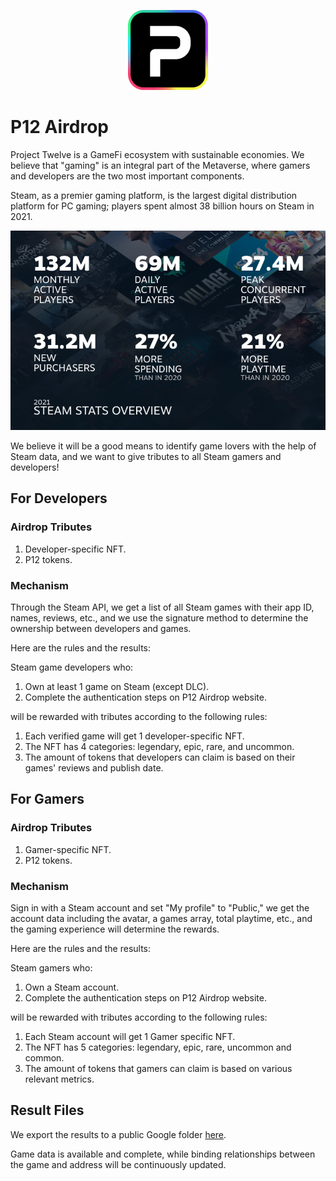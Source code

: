 <p align="center">
    <img alt="p12_logo" src="./docs/p12_logo.png" />
</p>

# P12 Airdrop

Project Twelve is a GameFi ecosystem with sustainable economies. We believe that "gaming" is an integral part of the
Metaverse, where gamers and developers are the two most important components.

Steam, as a premier gaming platform, is the largest digital distribution platform for PC gaming; players spent almost 38
billion hours on Steam in 2021.

![readme_01](./docs/readme_01.png)

We believe it will be a good means to identify game lovers with the help of Steam data, and we want to give tributes to
all Steam gamers and developers!

## For Developers

### Airdrop Tributes

1. Developer-specific NFT.
2. P12 tokens.

### Mechanism

Through the Steam API, we get a list of all Steam games with their app ID, names, reviews, etc., and we use the
signature method to determine the ownership between developers and games.

Here are the rules and the results:

Steam game developers who:

1. Own at least 1 game on Steam (except DLC).
2. Complete the authentication steps on P12 Airdrop website.

will be rewarded with tributes according to the following rules:

1. Each verified game will get 1 developer-specific NFT.
2. The NFT has 4 categories: legendary, epic, rare, and uncommon.
3. The amount of tokens that developers can claim is based on their games' reviews and publish date.

## For Gamers

### Airdrop Tributes

1. Gamer-specific NFT.
2. P12 tokens.

### Mechanism

Sign in with a Steam account and set "My profile" to "Public," we get the account data including the avatar, a games
array, total playtime, etc., and the gaming experience will determine the rewards.

Here are the rules and the results:

Steam gamers who:

1. Own a Steam account.
2. Complete the authentication steps on P12 Airdrop website.

will be rewarded with tributes according to the following rules:

1. Each Steam account will get 1 Gamer specific NFT.
2. The NFT has 5 categories: legendary, epic, rare, uncommon and common.
3. The amount of tokens that gamers can claim is based on various relevant metrics.

## Result Files

We export the results to a public Google
folder [here](https://drive.google.com/drive/folders/1jKYEUQvfKuJcV84pWSdH96XO05HC4zPs).

Game data is available and complete, while binding relationships between the game and address will be continuously
updated.
